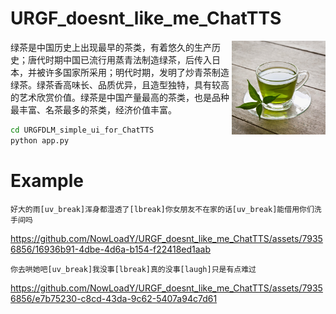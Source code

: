 # URGF_doesnt_like_me_ChatTTS
<p>    
<img  src="https://github.com/NowLoadY/URGF_doesnt_like_me_ChatTTS/blob/main/assert/Green-Tea1.jpg"  width="150"  align="right"  />
绿茶是中国历史上出现最早的茶类，有着悠久的生产历史；唐代时期中国已流行用蒸青法制造绿茶，后传入日本，并被许多国家所采用；明代时期，发明了炒青茶制造绿茶。绿茶香高味长、品质优异，且造型独特，具有较高的艺术欣赏价值。绿茶是中国产量最高的茶类，也是品种最丰富、名茶最多的茶类，经济价值丰富。</p>
  
```bash
cd URGFDLM_simple_ui_for_ChatTTS
python app.py
```



# Example
```text
好大的雨[uv_break]浑身都湿透了[lbreak]你女朋友不在家的话[uv_break]能借用你们洗手间吗
```
https://github.com/NowLoadY/URGF_doesnt_like_me_ChatTTS/assets/79356856/16936b91-4dbe-4d6a-b154-f22418ed1aab
```text
你去哄她吧[uv_break]我没事[lbreak]真的没事[laugh]只是有点难过
```
https://github.com/NowLoadY/URGF_doesnt_like_me_ChatTTS/assets/79356856/e7b75230-c8cd-43da-9c62-5407a94c7d61


